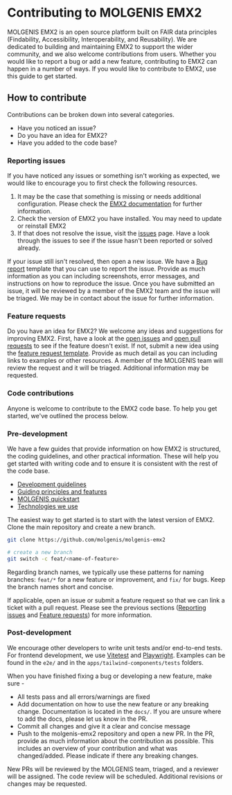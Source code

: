 # Contributing to MOLGENIS EMX2

MOLGENIS EMX2 is an open source platform built on FAIR data principles (Findability, Accessibility, Interoperability, and Reusability). We are dedicated to building and maintaining EMX2 to support the wider community, and we also welcome contributions from users. Whether you would like to report a bug or add a new feature, contributing to EMX2 can happen in a number of ways. If you would like to contribute to EMX2, use this guide to get started.

## How to contribute

Contributions can be broken down into several categories.

- Have you noticed an issue?
- Do you have an idea for EMX2?
- Have you added to the code base?

### Reporting issues

If you have noticed any issues or something isn't working as expected, we would like to encourage you to first check the following resources.

1. It may be the case that something is missing or needs additional configuration. Please check the [EMX2 documentation](https://molgenis.github.io/molgenis-emx2/#/) for further information.
2. Check the version of EMX2 you have installed. You may need to update or reinstall EMX2
3. If that does not resolve the issue, visit the [issues](https://github.com/molgenis/molgenis-emx2/issues) page. Have a look through the issues to see if the issue hasn't been reported or solved already.

If your issue still isn't resolved, then open a new issue. We have a [Bug report](https://github.com/molgenis/molgenis-emx2/issues/new/choose) template that you can use to report the issue. Provide as much information as you can including screenshots, error messages, and instructions on how to reproduce the issue. Once you have submitted an issue, it will be reviewed by a member of the EMX2 team and the issue will be triaged. We may be in contact about the issue for further information.

### Feature requests

Do you have an idea for EMX2? We welcome any ideas and suggestions for improving EMX2. First, have a look at the [open issues](https://github.com/molgenis/molgenis-emx2/issues) and [open pull requests](https://github.com/molgenis/molgenis-emx2/pulls) to see if the feature doesn't exist. If not, submit a new idea using the [feature request template](https://github.com/molgenis/molgenis-emx2/issues/new/choose). Provide as much detail as you can including links to examples or other resources. A member of the MOLGENIS team will review the request and it will be triaged. Additional information may be requested.

### Code contributions

Anyone is welcome to contribute to the EMX2 code base. To help you get started, we've outlined the process below.

### Pre-development

We have a few guides that provide information on how EMX2 is structured, the coding guidelines, and other practical information. These will help you get started with writing code and to ensure it is consistent with the rest of the code base.

- [Development guidelines](https://molgenis.github.io/molgenis-emx2/#/molgenis/dev_guidelines)
- [Guiding principles and features](https://molgenis.github.io/molgenis-emx2/#/molgenis/dev_principles)
- [MOLGENIS quickstart](https://molgenis.github.io/molgenis-emx2/#/molgenis/dev_quickstart)
- [Technologies we use](https://molgenis.github.io/molgenis-emx2/#/molgenis/dev_technologies)

The easiest way to get started is to start with the latest version of EMX2. Clone the main repository and create a new branch.

```bash
git clone https://github.com/molgenis/molgenis-emx2

# create a new branch
git switch -c feat/<name-of-feature>
```

Regarding branch names, we typically use these patterns for naming branches: `feat/*` for a new feature or improvement, and `fix/` for bugs. Keep the branch names short and concise.

If applicable, open an issue or submit a feature request so that we can link a ticket with a pull request. Please see the previous sections ([Reporting issues](#reporting-issues) and [Feature requests](#feature-requests)) for more information.

### Post-development

We encourage other developers to write unit tests and/or end-to-end tests. For frontend development, we use [Vitetest](https://vitest.dev) and [Playwright](https://playwright.dev). Examples can be found in the `e2e/` and in the `apps/tailwind-components/tests` folders.

When you have finished fixing a bug or developing a new feature, make sure -

- All tests pass and all errors/warnings are fixed
- Add documentation on how to use the new feature or any breaking change. Documentation is located in the `docs/`. If you are unsure where to add the docs, please let us know in the PR.
- Commit all changes and give it a clear and concise message
- Push to the molgenis-emx2 repository and open a new PR. In the PR, provide as much information about the contribution as possible. This includes an overview of your contribution and what was changed/added. Please indicate if there any breaking changes.

New PRs will be reviewed by the MOLGENIS team, triaged, and a reviewer will be assigned. The code review will be scheduled. Additional revisions or changes may be requested.
